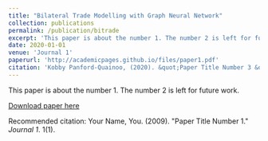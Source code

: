 ```yaml
---
title: "Bilateral Trade Modelling with Graph Neural Network"
collection: publications
permalink: /publication/bitrade
excerpt: 'This paper is about the number 1. The number 2 is left for future work.'
date: 2020-01-01
venue: 'Journal 1'
paperurl: 'http://academicpages.github.io/files/paper1.pdf'
citation: 'Kobby Panford-Quainoo, (2020). &quot;Paper Title Number 3 &quot; <i>Final Project, Master's</i>. 1(1).'
---
```

This paper is about the number 1. The number 2 is left for future work.

[Download paper here](http://academicpages.github.io/files/paper1.pdf)

Recommended citation: Your Name, You. (2009). "Paper Title Number 1." <i>Journal 1</i>. 1(1).
